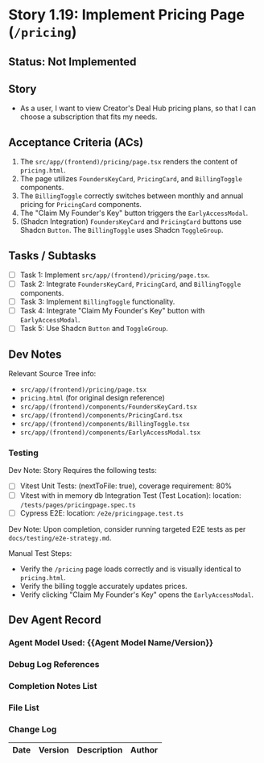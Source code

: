 # Story 1.19: Implement Pricing Page (`/pricing`)

## Status: Not Implemented

## Story

- As a user, I want to view Creator's Deal Hub pricing plans, so that I can choose a subscription that fits my needs.

## Acceptance Criteria (ACs)

1.  The `src/app/(frontend)/pricing/page.tsx` renders the content of `pricing.html`.
2.  The page utilizes `FoundersKeyCard`, `PricingCard`, and `BillingToggle` components.
3.  The `BillingToggle` correctly switches between monthly and annual pricing for `PricingCard` components.
4.  The "Claim My Founder's Key" button triggers the `EarlyAccessModal`.
5.  (Shadcn Integration) `FoundersKeyCard` and `PricingCard` buttons use Shadcn `Button`. The `BillingToggle` uses Shadcn `ToggleGroup`.

## Tasks / Subtasks

- [ ] Task 1: Implement `src/app/(frontend)/pricing/page.tsx`.
- [ ] Task 2: Integrate `FoundersKeyCard`, `PricingCard`, and `BillingToggle` components.
- [ ] Task 3: Implement `BillingToggle` functionality.
- [ ] Task 4: Integrate "Claim My Founder's Key" button with `EarlyAccessModal`.
- [ ] Task 5: Use Shadcn `Button` and `ToggleGroup`.

## Dev Notes

Relevant Source Tree info:
- `src/app/(frontend)/pricing/page.tsx`
- `pricing.html` (for original design reference)
- `src/app/(frontend)/components/FoundersKeyCard.tsx`
- `src/app/(frontend)/components/PricingCard.tsx`
- `src/app/(frontend)/components/BillingToggle.tsx`
- `src/app/(frontend)/components/EarlyAccessModal.tsx`

### Testing

Dev Note: Story Requires the following tests:

- [ ] Vitest Unit Tests: (nextToFile: true), coverage requirement: 80%
- [ ] Vitest with in memory db Integration Test (Test Location): location: `/tests/pages/pricingpage.spec.ts`
- [ ] Cypress E2E: location: `/e2e/pricingpage.test.ts`

Dev Note: Upon completion, consider running targeted E2E tests as per `docs/testing/e2e-strategy.md`.

Manual Test Steps:
- Verify the `/pricing` page loads correctly and is visually identical to `pricing.html`.
- Verify the billing toggle accurately updates prices.
- Verify clicking "Claim My Founder's Key" opens the `EarlyAccessModal`.

## Dev Agent Record

### Agent Model Used: {{Agent Model Name/Version}}

### Debug Log References

### Completion Notes List

### File List

### Change Log

| Date | Version | Description | Author |
| :--- | :------ | :---------- | :----- |
